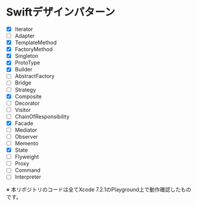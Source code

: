 # Swiftデザインパターン

- [x] Iterator
- [ ] Adapter
- [x] TemplateMethod
- [x] FactoryMethod
- [x] Singleton
- [x] ProtoType
- [x] Builder
- [ ] AbstractFactory
- [ ] Bridge
- [ ] Strategy
- [x] Composite
- [ ] Decorator
- [ ] Visitor
- [ ] ChainOfResponsibility
- [x] Facade
- [ ] Mediator
- [ ] Observer
- [ ] Memento
- [x] State
- [ ] Flyweight
- [ ] Proxy
- [ ] Command
- [ ] Interpreter

※ 本リポジトリのコードは全てXcode 7.2.1のPlayground上で動作確認したものです。
